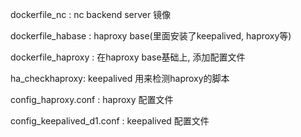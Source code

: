 
dockerfile_nc : nc backend server 镜像

dockerfile_habase :  haproxy base(里面安装了keepalived, haproxy等)

dockerfile_haproxy : 在haproxy base基础上, 添加配置文件


ha_checkhaproxy: keepalived 用来检测haproxy的脚本

config_haproxy.conf : haproxy 配置文件

config_keepalived_d1.conf : keepalived 配置文件

